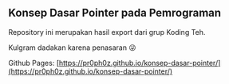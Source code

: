 ## Konsep Dasar Pointer pada Pemrograman
Repository ini merupakan hasil export dari grup Koding Teh.

Kulgram dadakan karena penasaran 😜

Github Pages: [https://pr0ph0z.github.io/konsep-dasar-pointer/](https://pr0ph0z.github.io/konsep-dasar-pointer/)
